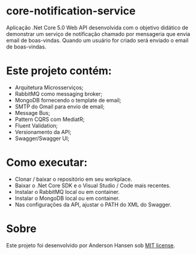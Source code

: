 # core-notification-service
Aplicação .Net Core 5.0 Web API desenvolvida com o objetivo didático de demonstrar um serviço de notificação chamado por mensageria que envia email de boas-vindas. Quando um usuário for criado será enviado o email de boas-vindas. 

# Este projeto contém:
- Arquitetura Microsserviços;
- RabbitMQ como messaging broker;
- MongoDB fornecendo o template de email;
- SMTP do Gmail para envio de email; 
- Message Bus;
- Pattern CQRS com MediatR;
- Fluent Validation;
- Versionamento da API;
- Swagger/Swagger UI;

# Como executar:
- Clonar / baixar o repositório em seu workplace.
- Baixar o .Net Core SDK e o Visual Studio / Code mais recentes.
- Instalar o RabbitMQ local ou em container.
- Instalar o MongoDB local ou em container.
- Nas configurações da API, ajustar o PATH do XML do Swagger.

# Sobre
Este projeto foi desenvolvido por Anderson Hansen sob [MIT license](LICENSE).
